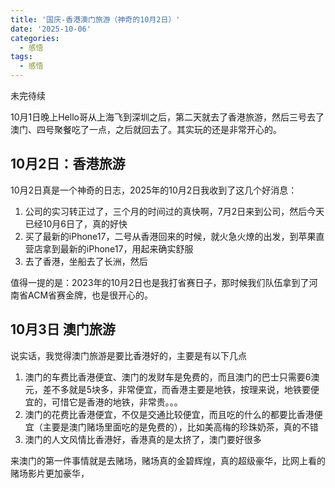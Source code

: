 ```yaml
---
title: '国庆-香港澳门旅游（神奇的10月2日）'
date: '2025-10-06'
categories:
  - 感悟
tags:
  - 感悟
---
```


未完待续

10月1日晚上Hello哥从上海飞到深圳之后，第二天就去了香港旅游，然后三号去了澳门、四号聚餐吃了一点，之后就回去了。其实玩的还是非常开心的。

## 10月2日：香港旅游

10月2日真是一个神奇的日志，2025年的10月2日我收到了这几个好消息：

1. 公司的实习转正过了，三个月的时间过的真快啊，7月2日来到公司，然后今天已经10月6日了，真的好快
2. 买了最新的iPhone17，二号从香港回来的时候，就火急火燎的出发，到苹果直营店拿到最新的iPhone17，用起来确实舒服
3. 去了香港，坐船去了长洲，然后

值得一提的是：2023年的10月2日也是我打省赛日子，那时候我们队伍拿到了河南省ACM省赛金牌，也是很开心的。

## 10月3日 澳门旅游

说实话，我觉得澳门旅游是要比香港好的，主要是有以下几点

1. 澳门的车费比香港便宜、澳门的发财车是免费的，而且澳门的巴士只需要6澳元，差不多就是5块多，非常便宜，而香港主要是地铁，按理来说，地铁要便宜的，可惜它是香港的地铁，非常贵。。。
2. 澳门的花费比香港便宜，不仅是交通比较便宜，而且吃的什么的都要比香港便宜（主要是澳门赌场里面吃的是免费的），比如美高梅的珍珠奶茶，真的不错
3. 澳门的人文风情比香港好，香港真的是太挤了，澳门要好很多

来澳门的第一件事情就是去赌场，赌场真的金碧辉煌，真的超级豪华，比网上看的赌场影片更加豪华，


